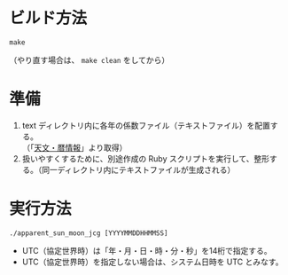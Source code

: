 ビルド方法
==========

`make`

（やり直す場合は、 `make clean` をしてから）

準備
====

1. text ディレクトリ内に各年の係数ファイル（テキストファイル）を配置する。  
   （「[天文・暦情報](https://www1.kaiho.mlit.go.jp/KOHO/index.html "天文・暦情報")」より取得）
2. 扱いやすくするために、別途作成の Ruby スクリプトを実行して、整形する。（同一ディレクトリ内にテキストファイルが生成される）

実行方法
========

`./apparent_sun_moon_jcg [YYYYMMDDHHMMSS]`

* UTC（協定世界時）は「年・月・日・時・分・秒」を14桁で指定する。
* UTC（協定世界時）を指定しない場合は、システム日時を UTC とみなす。

